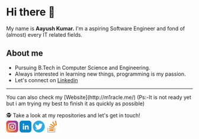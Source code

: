 # Hi there 👋

My name is <b>Aayush Kumar.</b> I'm a aspiring Software Engineer and fond of (almost) every IT related fields.

## About me

- Pursuing B.Tech in Computer Science and Engineering.
- Always interested in learning new things, programming is my passion.
- Let's connect on [Linkedin](https://www.linkedin.com/in/aayush-kumar-738769195/)
<hr>
You can also check my [Website](http://m1racle.me/) (Ps:-It is not ready yet but i am trying my best to finish it as quickly as possible)

🕵 Take a look at my repositories and let's get in touch!
<br>
<a href="https://www.instagram.com/iam_m1racle/"><img width="32" height="32" src="https://github.com/Resolution-1/Resolution-1/blob/master/icons/instagram.png"></a>
<a href="https://www.linkedin.com/in/aayush-kumar-738769195/"><img width="32" height="32" src="https://github.com/Resolution-1/Resolution-1/blob/master/icons/linkedin.png"></a>
<a href="https://twitter.com/Aayush01984851"><img width="32" height="32" src="https://github.com/Resolution-1/Resolution-1/blob/master/icons/twitter.png"></a>
<a href="https://stackoverflow.com/users/12914387/aayush-kumar"><img width="32" height="32" src="https://github.com/Resolution-1/Resolution-1/blob/master/icons/stackoverflow.png"></a>


